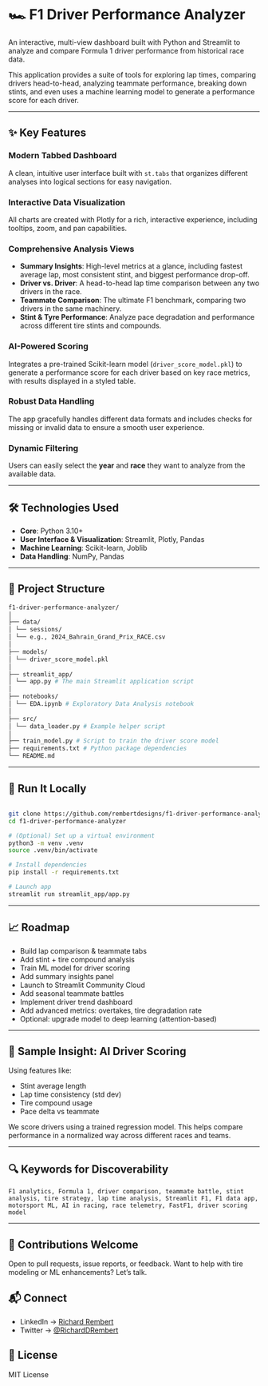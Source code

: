 # 🏎️ F1 Driver Performance Analyzer

An interactive, multi-view dashboard built with Python and Streamlit to analyze and compare Formula 1 driver performance from historical race data.

This application provides a suite of tools for exploring lap times, comparing drivers head-to-head, analyzing teammate performance, breaking down stints, and even uses a machine learning model to generate a performance score for each driver.

---

## ✨ Key Features

### Modern Tabbed Dashboard
A clean, intuitive user interface built with `st.tabs` that organizes different analyses into logical sections for easy navigation.

### Interactive Data Visualization
All charts are created with Plotly for a rich, interactive experience, including tooltips, zoom, and pan capabilities.

### Comprehensive Analysis Views
- **Summary Insights**: High-level metrics at a glance, including fastest average lap, most consistent stint, and biggest performance drop-off.
- **Driver vs. Driver**: A head-to-head lap time comparison between any two drivers in the race.
- **Teammate Comparison**: The ultimate F1 benchmark, comparing two drivers in the same machinery.
- **Stint & Tyre Performance**: Analyze pace degradation and performance across different tire stints and compounds.

### AI-Powered Scoring
Integrates a pre-trained Scikit-learn model (`driver_score_model.pkl`) to generate a performance score for each driver based on key race metrics, with results displayed in a styled table.

### Robust Data Handling
The app gracefully handles different data formats and includes checks for missing or invalid data to ensure a smooth user experience.

### Dynamic Filtering
Users can easily select the **year** and **race** they want to analyze from the available data.

---

## 🛠️ Technologies Used

- **Core**: Python 3.10+
- **User Interface & Visualization**: Streamlit, Plotly, Pandas
- **Machine Learning**: Scikit-learn, Joblib
- **Data Handling**: NumPy, Pandas

---

## 🧱 Project Structure

```bash
f1-driver-performance-analyzer/
│
├── data/
│ └── sessions/
│ └── e.g., 2024_Bahrain_Grand_Prix_RACE.csv
│
├── models/
│ └── driver_score_model.pkl
│
├── streamlit_app/
│ └── app.py # The main Streamlit application script
│
├── notebooks/
│ └── EDA.ipynb # Exploratory Data Analysis notebook
│
├── src/
│ └── data_loader.py # Example helper script
│
├── train_model.py # Script to train the driver score model
├── requirements.txt # Python package dependencies
└── README.md
```
---

## 🚀 Run It Locally

```bash

git clone https://github.com/rembertdesigns/f1-driver-performance-analyzer.git
cd f1-driver-performance-analyzer

# (Optional) Set up a virtual environment
python3 -m venv .venv
source .venv/bin/activate

# Install dependencies
pip install -r requirements.txt

# Launch app
streamlit run streamlit_app/app.py
```
---

## 📈 Roadmap

 - Build lap comparison & teammate tabs
 - Add stint + tire compound analysis
 - Train ML model for driver scoring
 - Add summary insights panel
 - Launch to Streamlit Community Cloud
 - Add seasonal teammate battles
 - Implement driver trend dashboard
 - Add advanced metrics: overtakes, tire degradation rate
 - Optional: upgrade model to deep learning (attention-based)

 ---
 
## 🧠 Sample Insight: AI Driver Scoring

Using features like:

- Stint average length
- Lap time consistency (std dev)
- Tire compound usage
- Pace delta vs teammate
  
We score drivers using a trained regression model. This helps compare performance in a normalized way across different races and teams.

 ---

## 🔍 Keywords for Discoverability

```
F1 analytics, Formula 1, driver comparison, teammate battle, stint analysis, tire strategy, lap time analysis, Streamlit F1, F1 data app, motorsport ML, AI in racing, race telemetry, FastF1, driver scoring model
```
 ---
 
## 🤝 Contributions Welcome

Open to pull requests, issue reports, or feedback. Want to help with tire modeling or ML enhancements? Let’s talk.

## 📬 Connect

- LinkedIn → [Richard Rembert](https://www.linkedin.com/in/rrembert/)
- Twitter → [@RichardDRembert](https://x.com/RichardDRembert)

## 📄 License

MIT License
